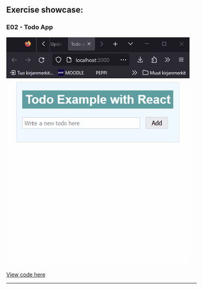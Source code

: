 ## Exercise showcase:

### E02 - Todo App

<img src='../images/E1.gif' height="600" />

[View code here](./src/App.js)

---